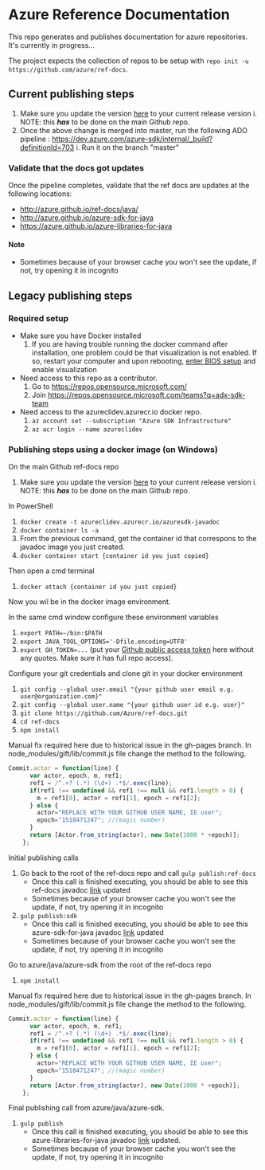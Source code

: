 # Azure Reference Documentation

This repo generates and publishes documentation for azure repositories. It's currently in progress...

The project expects the collection of repos to be setup with `repo init -u https://github.com/azure/ref-docs`.


## Current publishing steps
1. Make sure you update the version [here](https://github.com/Azure/ref-docs/blob/master/default.xml#L8) to your current release version
  i. NOTE: this ***has*** to be done on the main Github repo.
2. Once the above change is merged into master, run the following ADO pipeline : https://dev.azure.com/azure-sdk/internal/_build?definitionId=703
  i. Run it on the branch "master"

### Validate that the docs got updates
Once the pipeline completes, validate that the ref docs are updates at the following locations:
* http://azure.github.io/ref-docs/java/
* http://azure.github.io/azure-sdk-for-java
* https://azure.github.io/azure-libraries-for-java

#### Note
- Sometimes because of your browser cache you won't see the update, if not, try opening it in incognito


## Legacy publishing steps
### Required setup

- Make sure you have Docker installed
  1. If you are having trouble running the docker command after installation, one problem could be that visualization is not enabled. If so, restart your computer and upon rebooting, [enter BIOS setup](https://www.makeuseof.com/tag/enter-bios-computer/) and enable visualization
- Need access to this repo as a contributor.
  1. Go to https://repos.opensource.microsoft.com/ 
  2. Join https://repos.opensource.microsoft.com/teams?q=adx-sdk-team
- Need access to the azureclidev.azurecr.io docker repo.
  1. `az account set --subscription "Azure SDK Infrastructure"`
  2. `az acr login --name azureclidev`

### Publishing steps using a docker image (on Windows)

On the main Github ref-docs repo

1. Make sure you update the version [here](https://github.com/Azure/ref-docs/blob/master/default.xml#L8) to your current release version
  i. NOTE: this ***has*** to be done on the main Github repo.

In PowerShell

1. `docker create -t azureclidev.azurecr.io/azuresdk-javadoc`
2. `docker container ls -a`
3. From the previous command, get the container id that correspons to the javadoc image you just created.
4. `docker container start {container id you just copied}`

Then open a cmd terminal

1. `docker attach {container id you just copied}`

Now you wil be in the docker image environment.

In the same cmd window configure these environment variables

1. `export PATH=~/bin:$PATH`
2. `export JAVA_TOOL_OPTIONS='-Dfile.encoding=UTF8'`
3. `export GH_TOKEN=...` (put your [Github public access token](https://help.github.com/en/articles/creating-a-personal-access-token-for-the-command-line) here without any quotes. Make sure it has full repo access).

Configure your git credentials and clone git in your docker environment

1. `git config --global user.email "{your github user email e.g. user@organization.com}"`
2. `git config --global user.name "{your github user id e.g. user}"`
3. `git clone https://github.com/Azure/ref-docs.git`
4. `cd ref-docs`
5. `npm install`

Manual fix required here due to historical issue in the gh-pages branch. In node_modules/gift/lib/commit.js file change the method to the following.

``` javascript
Commit.actor = function(line) {
      var actor, epoch, m, ref1;
      ref1 = /^.+? (.*) (\d+) .*$/.exec(line);
      if(ref1 !== undefined && ref1 !== null && ref1.length > 0) {
        m = ref1[0], actor = ref1[1], epoch = ref1[2];
      } else {
        actor="REPLACE WITH YOUR GITHUB USER NAME, IE user";
        epoch="1518471247"; //(magic number)
      }
      return [Actor.from_string(actor), new Date(1000 * +epoch)];
    };
```

Initial publishing calls

1. Go back to the root of the ref-docs repo and call `gulp publish:ref-docs`
    - Once this call is finished executing, you should be able to see this ref-docs javadoc [link](http://azure.github.io/ref-docs/java/) updated
    - Sometimes because of your browser cache you won't see the update, if not, try opening it in incognito
2. `gulp publish:sdk`
    - Once this call is finished executing, you should be able to see this azure-sdk-for-java javadoc [link](http://azure.github.io/azure-sdk-for-java/) updated
    - Sometimes because of your browser cache you won't see the update, if not, try opening it in incognito

Go to azure/java/azure-sdk from the root of the ref-docs repo

1. `npm install`

Manual fix required here due to historical issue in the gh-pages branch. In node_modules/gift/lib/commit.js file change the method to the following.

``` javascript
Commit.actor = function(line) {
      var actor, epoch, m, ref1;
      ref1 = /^.+? (.*) (\d+) .*$/.exec(line);
      if(ref1 !== undefined && ref1 !== null && ref1.length > 0) {
        m = ref1[0], actor = ref1[1], epoch = ref1[2];
      } else {
        actor="REPLACE WITH YOUR GITHUB USER NAME, IE user";
        epoch="1518471247"; //(magic number)
      }
      return [Actor.from_string(actor), new Date(1000 * +epoch)];
    };
```

Final publishing call from azure/java/azure-sdk.

1. `gulp publish`
    - Once this call is finished executing, you should be able to see this azure-libraries-for-java javadoc [link](https://azure.github.io/azure-libraries-for-java/) updated.
    - Sometimes because of your browser cache you won't see the update, if not, try opening it in incognito
